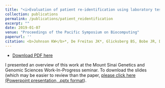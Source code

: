 ```yaml
---
title: "<i>Evaluation of patient re-identification using laboratory test orders and mitigation via latent space variables</i>"
collection: publications
permalink: /publications/patient_reidentification
excerpt: ""
date: 2019-01-07
venue: "Proceedings of the Pacific Symposium on Biocomputing"
paperurl: ''
citation: <b>Johnson KW</b>*, De Freitas JK*, Glicksberg BS, Bobe JR, Dudley JT. Evaluation of patient re-identification using laboratory test orders and mitigation via latent space variables. Pac Symp Biocomput. 2019;24:415-426. (In Press)
---
```


<!--- [PubMed Link](https://www.ncbi.nlm.nih.gov/pubmed/30255805) i--->

* [Download PDF here](https://kippjohnson.com/files/patient_reidentification.pdf)

I presented an overview of this work at the Mount Sinai Genetics and Genomic Sciences Work-In-Progress seminar. To download the slides (which may be easier to review than the paper, [please click here (Powerpoint presentation, .pptx format](https://kippjohnson.com/files/presentations/reidentification.pptx)).

<script type='text/javascript' src='https://d1bxh8uas1mnw7.cloudfront.net/assets/embed.js'></script>
<div class='altmetric-embed' data-badge-type="medium-donut" data-doi="XXXX" data-hide-no-mentions="true" data-hide-less-than="1" class="altmetric-embed"></div>


